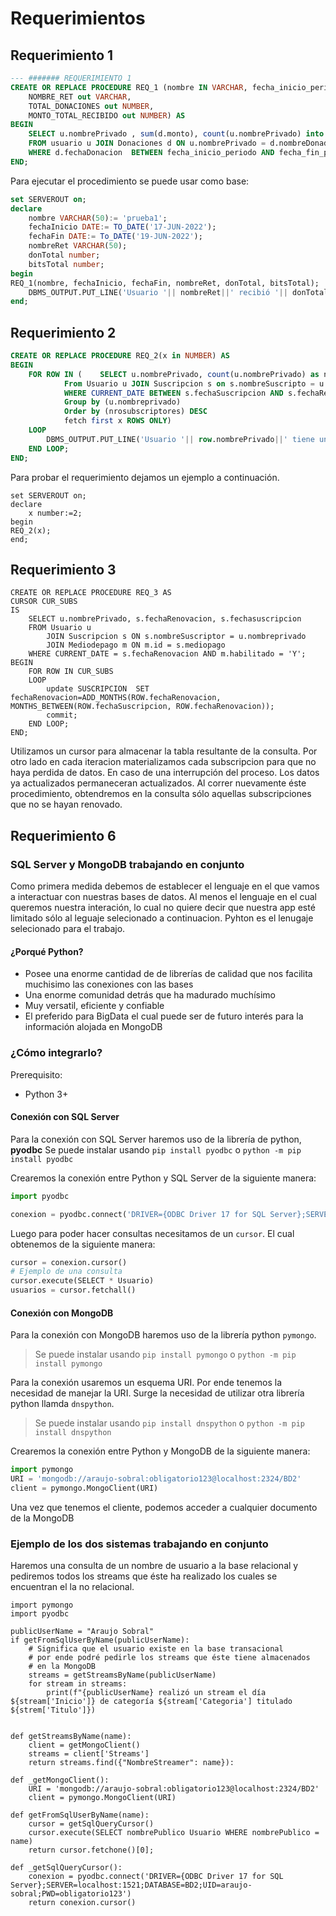 # Requerimientos

## Requerimiento 1
```SQL
--- ####### REQUERIMIENTO 1
CREATE OR REPLACE PROCEDURE REQ_1 (nombre IN VARCHAR, fecha_inicio_periodo IN DATE, fecha_fin_periodo IN DATE,
    NOMBRE_RET out VARCHAR,
    TOTAL_DONACIONES out NUMBER,
    MONTO_TOTAL_RECIBIDO out NUMBER) AS
BEGIN
	SELECT u.nombrePrivado , sum(d.monto), count(u.nombrePrivado) into NOMBRE_RET, MONTO_TOTAL_RECIBIDO, TOTAL_DONACIONES
	FROM usuario u JOIN Donaciones d ON u.nombrePrivado = d.nombreDonado
	WHERE d.fechaDonacion  BETWEEN fecha_inicio_periodo AND fecha_fin_periodo AND u.nombrePrivado = nombre group by u.nombrePrivado;
END;
```
Para ejecutar el procedimiento se puede usar como base:

```SQL
set SERVEROUT on;
declare
    nombre VARCHAR(50):= 'prueba1';
    fechaInicio DATE:= TO_DATE('17-JUN-2022');
    fechaFin DATE:= To_DATE('19-JUN-2022');
    nombreRet VARCHAR(50);
    donTotal number;
    bitsTotal number;
begin
REQ_1(nombre, fechaInicio, fechaFin, nombreRet, donTotal, bitsTotal);
    DBMS_OUTPUT.PUT_LINE('Usuario '|| nombreRet||' recibió '|| donTotal||' donaciones generando'||bitsTotal||'bits');
end;
```


## Requerimiento 2
```SQL
CREATE OR REPLACE PROCEDURE REQ_2(x in NUMBER) AS
BEGIN 
	FOR ROW IN (	SELECT u.nombrePrivado, count(u.nombrePrivado) as nrosubscriptores
			From Usuario u JOIN Suscripcion s on s.nombreSuscripto = u.nombrePrivado
			WHERE CURRENT_DATE BETWEEN s.fechaSuscripcion AND s.fechaRenovacion
			Group by (u.nombreprivado)
			Order by (nrosubscriptores) DESC
			fetch first x ROWS ONLY)
	LOOP
	    DBMS_OUTPUT.PUT_LINE('Usuario '|| row.nombrePrivado||' tiene un total de '|| row.nrosubscriptores||' subscriptores');
	END LOOP;
END;
```
Para probar el requerimiento dejamos un ejemplo a continuación.

```
set SERVEROUT on;
declare
    x number:=2;
begin
REQ_2(x);
end;
```
## Requerimiento 3

```
CREATE OR REPLACE PROCEDURE REQ_3 AS
CURSOR CUR_SUBS
IS
	SELECT u.nombrePrivado, s.fechaRenovacion, s.fechasuscripcion
	FROM Usuario u 
    	JOIN Suscripcion s ON s.nombreSuscriptor = u.nombreprivado
    	JOIN Mediodepago m ON m.id = s.mediopago  
	WHERE CURRENT_DATE = s.fechaRenovacion AND m.habilitado = 'Y';
BEGIN
	FOR ROW IN CUR_SUBS
	LOOP
		update SUSCRIPCION  SET fechaRenovacion=ADD_MONTHS(ROW.fechaRenovacion, MONTHS_BETWEEN(ROW.fechaSuscripcion, ROW.fechaRenovacion));
        commit;
	END LOOP;
END;
```
Utilizamos un cursor para almacenar la tabla resultante de la consulta. Por otro lado en cada iteracion materializamos cada subscripcion para que no haya perdida de datos.
En caso de una interrupción del proceso. Los datos ya actualizados permaneceran actualizados. Al correr nuevamente éste procedimiento, obtendremos en la consulta sólo aquellas subscripciones que no se hayan renovado.

## Requerimiento 6
### SQL Server y MongoDB trabajando en conjunto

Como primera medida debemos de establecer el lenguaje en el que vamos a interactuar con nuestras bases de datos.
Al menos el lenguaje en el cual queremos nuestra interación, lo cual no quiere decir que nuestra app esté limitado sólo al leguaje selecionado a continuacion.
Pyhton es el lenugaje selecionado para el trabajo.

#### ¿Porqué Python?
- Posee una enorme cantidad de de librerías de calidad que nos facilita muchisimo las conexiones con las bases
- Una enorme comunidad detrás que ha madurado muchísimo
- Muy versatil, eficiente y confiable
- El preferido para BigData el cual puede ser de futuro interés para la información alojada en MongoDB


### ¿Cómo integrarlo?

Prerequisito:
- Python 3+

#### Conexión con SQL Server

Para la conexión con SQL Server haremos uso de la librería de python, **pyodbc**
Se puede instalar usando `pip install pyodbc` o `python -m pip install pyodbc`

Crearemos la conexión entre Python y SQL Server de la siguiente manera:
```python
import pyodbc

conexion = pyodbc.connect('DRIVER={ODBC Driver 17 for SQL Server};SERVER=localhost:1521;DATABASE=BD2;UID=araujo-sobral;PWD=obligatorio123')
```

Luego para poder hacer consultas necesitamos de un `cursor`. El cual obtenemos de la siguiente manera:
```python
cursor = conexion.cursor()
# Ejemplo de una consulta
cursor.execute(SELECT * Usuario)
usuarios = cursor.fetchall()
```

#### Conexión con MongoDB

Para la conexión con MongoDB haremos uso de la librería python `pymongo`.
> Se puede instalar usando `pip install pymongo` o `python -m pip install pymongo`

Para la conexión usaremos un esquema URI. Por ende tenemos la necesidad de manejar la URI.
Surge la necesidad de utilizar otra librería python llamda `dnspython`.
> Se puede instalar usando `pip install dnspython` o `python -m pip install dnspython`

Crearemos la conexión entre Python y MongoDB de la siguiente manera:
```python
import pymongo
URI = 'mongodb://araujo-sobral:obligatorio123@localhost:2324/BD2'
client = pymongo.MongoClient(URI)
```

Una vez que tenemos el cliente, podemos acceder a cualquier documento de la MongoDB


### Ejemplo de los dos sistemas trabajando en conjunto

Haremos una consulta de un nombre de usuario a la base relacional y pediremos todos los streams que éste ha realizado los cuales se encuentran el la no relacional.

```
import pymongo
import pyodbc

publicUserName = "Araujo Sobral"
if getFromSqlUserByName(publicUserName):
	# Significa que el usuario existe en la base transacional
	# por ende podré pedirle los streams que éste tiene almacenados
	# en la MongoDB
	streams = getStreamsByName(publicUserName)
	for stream in streams:
		print(f"{publicUserName} realizó un stream el día ${stream['Inicio']} de categoría ${stream['Categoria'] titulado ${strem['Titulo']})


def getStreamsByName(name):
	client = getMongoClient()
	streams = client['Streams']
	return streams.find({"NombreStreamer": name}):
	
def _getMongoClient():
	URI = 'mongodb://araujo-sobral:obligatorio123@localhost:2324/BD2'
	client = pymongo.MongoClient(URI)

def getFromSqlUserByName(name):
	cursor = getSqlQueryCursor()
	cursor.execute(SELECT nombrePublico Usuario WHERE nombrePublico = name)
	return cursor.fetchone()[0];

def _getSqlQueryCursor():
	conexion = pyodbc.connect('DRIVER={ODBC Driver 17 for SQL Server};SERVER=localhost:1521;DATABASE=BD2;UID=araujo-sobral;PWD=obligatorio123')
	return conexion.cursor()
```

